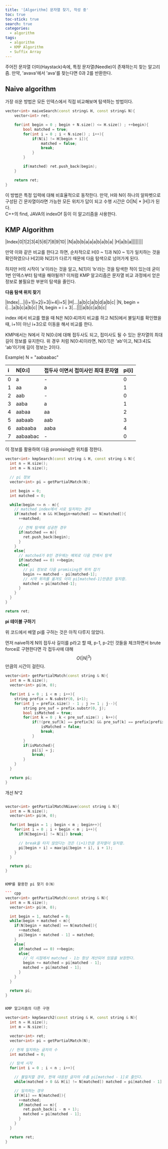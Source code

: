 ```yaml
---
title: '[Algorithm] 문자열 찾기, 작성 중'
toc: true
toc-stick: true
search: true
categories:
  - algorithm
tags:
  - algorithm
  - KMP Algorithm
  - Suffix Array
---
```


주어진 문자열 더미(Haystack)속에, 특정 문자열(Needle)이 존재하는지 찾는 알고리즘.
만약, 'avava'에서 'ava'를 찾는다면 0과 2를 반환한다.

## Naive algorithm  
가장 쉬운 방법은 모든 인덱스에서 직접 비교해보며 탐색하는 방법이다.

``` cpp
vector<int> naiveSearch(const string& H, const string& N){
    vector<int> ret;

    for(int begin = 0 ; begin + N.size() <= H.size() ; ++begin){
        bool matched = true;
        for(int i = 0 ; i < N.size() ; i++){
            if(N[i] != H[begin + i]){
                matched = false;
                break;
            }
        }

        if(matched) ret.push_back(begin);
    }

    return ret;
}
```

이 방법은 특정 입력에 대해 비효율적으로 동작한다.
만약, H와 N이 하나의 알파벳으로 구성된 긴 문자열이라면 가능한 모든 위치가 답이 되고
수행 시간은 O(|N| * |H|)가 된다.  
C++의 find, JAVA의 indexOf 등이 이 알고리즘을 사용한다.


## KMP Algorithm

|Index|0|1|2|3|4|5|6|7|8|9|10|
|N|a|b|b|a|a|a|b|a|b|a|
|H|a|b|a||||||||

만약 이와 같은 비교를 한다고 하면, 순차적으로
H[0 ~ 1]과 N[0 ~ 1]가 일치하는 것을 확인하였으나 H[2]와 N[2]가 다르기 때문에 다음 탐색으로 넘어가게 된다.

하지만 H의 시작이 'a'이라는 것을 알고, N[1]이 'b'라는 것을 탐색한 적이 있는데 굳이 1번 인덱스부터 탐색을 해야될까? 
이처럼 KMP 알고리즘은 문자열 비교 과정에서 얻은 정보로 불필요한 부분의 탐색을 줄인다.  

**다음 탐색 위치 찾기**  

|Index|...|i|i+1|i+2|i+3|i+4|i+5|
|H|...|a|b|c|a|b|d|a|b|c|
|N, begin = i|...|a|b|c|a|b|c|
|N, begin = i + 3|...||||a|b|c|a|b|c|

index i에서 비교를 했을 때 N은 N[0:4]까지 비교를 하고 N[5]에서 불일치를 확인했을 때,
i+1이 아닌 i+3으로 이동을 해서 비교를 한다.

KMP에서는 N에서 각 N[0:i]에 대해 접두사도 되고, 접미사도 될 수 있는 문자열의 최대 길이 정보를 유지한다.
위 경우 처럼 N[0:4]이라면, N[0:1]은 'ab'이고, N[3:4]도 'ab'이기에 길이 정보는 2이다.

Example) N = "aabaabac"

|i|N[0:i]|접두사 이면서 접미사인 최대 문자열|pi[i]|
|:--|:--|:--|:--|
|0|a|-|0|
|1|aa|a|1|
|2|aab|-|0|
|3|aaba|a|1|
|4|aabaa|aa|2|
|5|aabaab|aab|3|
|6|aabaaba|aaba|4|
|7|aabaabac|-|0|

이 정보를 활용하여 다음 promising한 위치를 정한다.

``` cpp
vector<int> kmpSearch(const string & H, const string & N){
  int n = H.size();
  int m = N.size();

  // pi 정보
  vector<int> pi = getPartialMatch(N);

  int begin = 0;
  int matched = 0;

  while(begin <= n - m){
    // matched index에서 서로 일치하는 경우
    if(matched < m && H[begin+matched] == N[matched]){
      ++matched;

      // 전체 탐색에 성공한 경우
      if(matched == m){
        ret.push_back(begin);
      }
    }
    else{
      // matched가 0인 경우에는 예외로 다음 칸에서 탐색
      if(matched == 0) ++begin;
      else{
        // pi 정보로 다음 promising한 위치 잡기
        begin += matched - pi[matched-1];
        // 시작 위치를 옮겨도 이미 pi[matched-1]만큼은 일치함. 
        matched = pi[matched-1];
      }
    }
  }
}

return ret;
```

**pi 테이블 구하기**

위 코드에서 배열 pi를 구하는 것은 아직 다루지 않았다.

먼저 naive하게 N의 접두사 길이를 p라고 할 때, p-1, p-2인 것들을 체크하면서 brute force로 구현한다면
각 접두사에 대해 $$ O(|N|^3) $$ 만큼의 시간이 걸린다. 

``` cpp
vector<int> getPartialMatch(const string & N){
  int m = N.size();
  vector<int> pi(m, 0);

  for(int i = 0 ; i < m ; i++){
    string prefix = N.substr(0, i+1);
    for(int j = prefix.size() - 1 ; j >= 1 ; j--){
        string pre_suf = prefix.substr(0, j);
        bool isMatched = true;
        for(int k = 0 ; k < pre_suf.size() ; k++){
            if(!(pre_suf[k] == prefix[k] && pre_suf[k] == prefix[prefix.size() - pre_suf.size() + k])){
                isMatched = false;
                break;
            }
        }
        if(isMatched){
            pi[i] = j;
            break;
        }
    }
  }

  return pi;
}
```

개선 N^2

``` cpp

vector<int> getPartialMatchNiave(const string & N){
  int m = N.size();
  vector<int> pi(m, 0);

  for(int begin = 1 ; begin < m ; begin++){
    for(int i = 0 ; i + begin < m ; i++){
      if(N[begin+i] != N[i]) break;

      // break을 타지 않았다는 것은 (i+1)만큼 문자열이 일치함.
      pi[begin + i] = max(pi[begin + i], i + 1);
    }
  }

  return pi;
}


KMP를 활용한 pi 찾기 O(N)

``` cpp
vector<int> getPartialMatch(const string & N){
  int m = N.size();
  vector<int> pi(m, 0);

  int begin = 1, matched = 0;
  while(begin + matched < m){
    if(N[begin + matched] == N[matched]){
      ++matched;
      pi[begin + matched - 1] = matched;
    }
    else{
      if(matched == 0) ++begin;
      else{
        // 이 시점에서 matched - 1는 항상 계산되어 있음을 보장한다.
        begin += matched = pi[matched - 1];
        matched = pi[matched - 1];
      }
    }
  }

  return pi;
}


KMP 알고리즘의 다른 구현

vector<int> kmpSearch2(const string & H, const string & N){
  int n = H.size();
  int m = N.size();

  vector<int> ret;
  vector<int> pi = getPartialMatch(N);

  // 현재 일치하는 글자의 수
  int matched = 0;

  // 탐색 시작
  for(int i = 0 ; i < n ; i++){

    // 불일치할 경우, 현재 대응된 글자의 수를 pi[matched - 1]로 줄인다.
    while(matched > 0 && H[i] != N[matched]) matched = pi[matched - 1];

    // 일치하는 경우
    if(H[i] == N[matched]){
      ++matched;
      if(matched == m){
        ret.push_back(i - m + 1);
        matched = pi[matched - 1];
      }
    }
  }

  return ret;
}